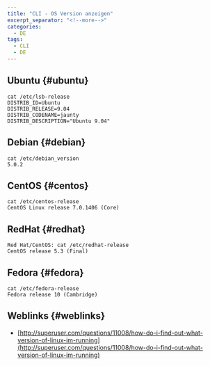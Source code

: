 ```yaml
---
title: "CLI - OS Version anzeigen"
excerpt_separator: "<!--more-->"
categories:
  - DE
tags:
  - CLI
  - DE
---
```



## Ubuntu {#ubuntu}

```
cat /etc/lsb-release
DISTRIB_ID=Ubuntu
DISTRIB_RELEASE=9.04
DISTRIB_CODENAME=jaunty
DISTRIB_DESCRIPTION="Ubuntu 9.04"
```

## Debian {#debian}

```
cat /etc/debian_version
5.0.2
```

## CentOS {#centos}

```
cat /etc/centos-release
CentOS Linux release 7.0.1406 (Core)
```

## RedHat {#redhat}

```
Red Hat/CentOS: cat /etc/redhat-release
CentOS release 5.3 (Final)
```

## Fedora {#fedora}

```
cat /etc/fedora-release
Fedora release 10 (Cambridge)
```

## Weblinks {#weblinks}

* [http://superuser.com/questions/11008/how-do-i-find-out-what-version-of-linux-im-running](http://superuser.com/questions/11008/how-do-i-find-out-what-version-of-linux-im-running)



